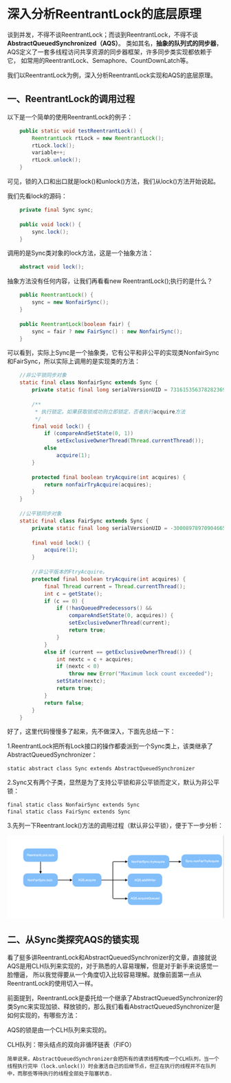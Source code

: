 深入分析ReentrantLock的底层原理
=============================

谈到并发，不得不谈ReentrantLock；而谈到ReentrantLock，不得不谈**AbstractQueuedSynchronized（AQS）**。
类如其名，**抽象的队列式的同步器**，AQS定义了一套多线程访问共享资源的同步器框架，许多同步类实现都依赖于它，
如常用的ReentrantLock、Semaphore、CountDownLatch等。

我们以ReentrantLock为例，深入分析ReentrantLock实现和AQS的底层原理。

一、ReentrantLock的调用过程
-----------------------------

以下是一个简单的使用ReentrantLock的例子：
```java
    public static void testReentrantLock() {
        ReentrantLock rtLock = new ReentrantLock();
        rtLock.lock();
        variable++;
        rtLock.unlock();
    }
```
可见，锁的入口和出口就是lock()和unlock()方法，我们从lock()方法开始说起。

我们先看lock的源码：
```java
    private final Sync sync;

    public void lock() {
        sync.lock();
    }
```

调用的是Sync类对象的lock方法，这是一个抽象方法：
```java
    abstract void lock();
```

抽象方法没有任何内容，让我们再看看new ReentrantLock();执行的是什么？
```java
    public ReentrantLock() {
        sync = new NonfairSync();
    }
    
    public ReentrantLock(boolean fair) {
        sync = fair ? new FairSync() : new NonfairSync();
    }
```

可以看到，实际上Sync是一个抽象类，它有公平和非公平的实现类NonfairSync和FairSync，所以实际上调用的是实现类的方法：
```java
    //非公平锁同步对象
    static final class NonfairSync extends Sync {
        private static final long serialVersionUID = 7316153563782823691L;

        /**
         * 执行锁定。如果获取锁成功则立即锁定，否者执行acquire方法
         */
        final void lock() {
            if (compareAndSetState(0, 1))
                setExclusiveOwnerThread(Thread.currentThread());
            else
                acquire(1);
        }

        protected final boolean tryAcquire(int acquires) {
            return nonfairTryAcquire(acquires);
        }
    }

    //公平锁同步对象
    static final class FairSync extends Sync {
        private static final long serialVersionUID = -3000897897090466540L;

        final void lock() {
            acquire(1);
        }

        //非公平版本的FtryAcquire。
        protected final boolean tryAcquire(int acquires) {
            final Thread current = Thread.currentThread();
            int c = getState();
            if (c == 0) {
                if (!hasQueuedPredecessors() &&
                    compareAndSetState(0, acquires)) {
                    setExclusiveOwnerThread(current);
                    return true;
                }
            }
            else if (current == getExclusiveOwnerThread()) {
                int nextc = c + acquires;
                if (nextc < 0)
                    throw new Error("Maximum lock count exceeded");
                setState(nextc);
                return true;
            }
            return false;
        }
    }

```
好了，这里代码慢慢多了起来，先不做深入，下面先总结一下：

1.ReentrantLock把所有Lock接口的操作都委派到一个Sync类上，该类继承了AbstractQueuedSynchronizer：

    static abstract class Sync extends AbstractQueuedSynchronizer
    
2.Sync又有两个子类，显然是为了支持公平锁和非公平锁而定义，默认为非公平锁：    

    final static class NonfairSync extends Sync  
    final static class FairSync extends Sync
    
    
3.先列一下Reentrant.lock()方法的调用过程（默认非公平锁），便于下一步分析：  

![ReentrantLock方法调用过程](https://github.com/fengmuhai/JavaRepository/blob/master/images/lock/ReentrantLock%E6%96%B9%E6%B3%95%E8%B0%83%E7%94%A8%E8%BF%87%E7%A8%8B.png)


二、从Sync类探究AQS的锁实现
--------------------------

看了挺多讲ReentrantLock和AbstractQueuedSynchronizer的文章，直接就说AQS是用CLH队列来实现的，对于熟悉的人容易理解，但是对于新手来说感觉一脸懵逼，
所以我觉得要从一个角度切入比较容易理解。就像前面第一点从ReentrantLock的使用切入一样。

前面提到，ReentrantLock是委托给一个继承了AbstractQueuedSynchronizer的类Sync来实现加锁、释放锁的，那么我们看看AbstractQueuedSynchronizer是如何实现的，有哪些方法：


AQS的锁是由一个CLH队列来实现的。

CLH队列：带头结点的双向非循环链表（FIFO）

    简单说来，AbstractQueuedSynchronizer会把所有的请求线程构成一个CLH队列，当一个线程执行完毕（lock.unlock()）时会激活自己的后继节点，但正在执行的线程并不在队列中，而那些等待执行的线程全部处于阻塞状态.
